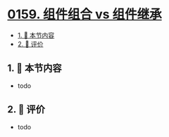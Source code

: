 # [0159. 组件组合 vs 组件继承](https://github.com/tnotesjs/TNotes.react/tree/main/notes/0159.%20%E7%BB%84%E4%BB%B6%E7%BB%84%E5%90%88%20vs%20%E7%BB%84%E4%BB%B6%E7%BB%A7%E6%89%BF)

<!-- region:toc -->

- [1. 🎯 本节内容](#1--本节内容)
- [2. 🫧 评价](#2--评价)

<!-- endregion:toc -->

## 1. 🎯 本节内容

- todo

## 2. 🫧 评价

- todo
